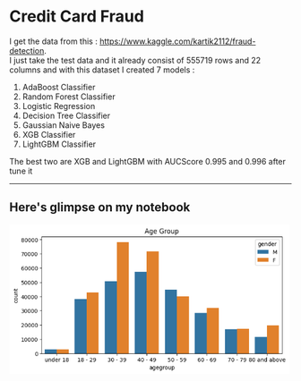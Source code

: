 # Credit Card Fraud
I get the data from this : https://www.kaggle.com/kartik2112/fraud-detection.     
I just take the test data and it already consist of 555719 rows and 22 columns and with this dataset I created 7 models :
1. AdaBoost Classifier
2. Random Forest Classifier
3. Logistic Regression
4. Decision Tree Classifier
5. Gaussian Naive Bayes
6. XGB Classifier
7. LightGBM Classifier    

The best two are XGB and LightGBM with AUCScore 0.995 and 0.996 after tune it

----------------------------------------------------------------------------------

## Here's glimpse on my notebook

<img src=images/agegroup.png width=500>




